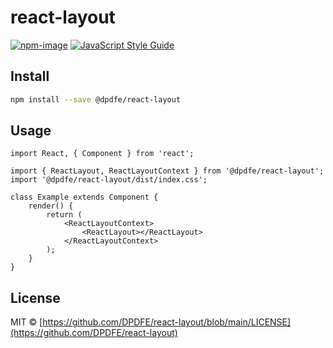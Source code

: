 # react-layout

[![npm-image](https://img.shields.io/npm/v/@dpdfe/react-layout.svg?style=flat-square)](https://www.npmjs.com/package/@dpdfe/react-layout)
[![JavaScript Style Guide](https://img.shields.io/badge/code_style-standard-brightgreen.svg)](https://standardjs.com)

## Install

```bash
npm install --save @dpdfe/react-layout
```

## Usage

```tsx
import React, { Component } from 'react';

import { ReactLayout, ReactLayoutContext } from '@dpdfe/react-layout';
import '@dpdfe/react-layout/dist/index.css';

class Example extends Component {
    render() {
        return (
            <ReactLayoutContext>
                <ReactLayout></ReactLayout>
            </ReactLayoutContext>
        );
    }
}
```

## License

MIT © [https://github.com/DPDFE/react-layout/blob/main/LICENSE](https://github.com/DPDFE/react-layout)
